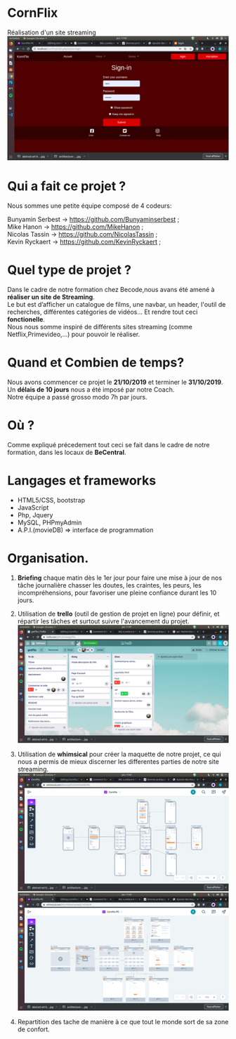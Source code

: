 # CornFlix
  Réalisation d'un site streaming  
  ![Screenshot](screenshot5.png) 
  
# Qui a fait ce projet ?
  Nous sommes une petite équipe composé de 4 codeurs:
  
  Bunyamin Serbest -> https://github.com/Bunyaminserbest ;  
  Mike Hanon -> https://github.com/MikeHanon ;  
  Nicolas Tassin -> https://github.com/NicolasTassin ;  
  Kevin Ryckaert -> https://github.com/KevinRyckaert ;  
  
# Quel type de projet ?
  Dans le cadre de notre formation chez Becode,nous avans été amené à **réaliser un site de Streaming**.  
  Le but est d’afficher un catalogue de films, une navbar, un header, l'outil de recherches, différentes
  catégories de vidéos… Et rendre tout ceci **fonctionelle**.  
  Nous nous somme inspiré de différents sites streaming (comme Netflix,Primevideo,...) pour pouvoir le réaliser.
  
# Quand et Combien de temps?
  Nous avons commencer ce projet le **21/10/2019** et terminer le **31/10/2019**.  
  Un **délais de 10 jours** nous a été imposé par notre Coach.  
  Notre équipe a passé grosso modo 7h par jours.  
  
# Où ?
  Comme expliqué précedement tout ceci se fait dans le cadre de notre formation, dans les locaux de **BeCentral**.
  
  
# Langages et frameworks
  - HTML5/CSS, bootstrap  
  - JavaScript  
  - Php, Jquery  
  - MySQL, PHPmyAdmin  
  - A.P.I.(movieDB) => interface de programmation
  
# Organisation.

  1. **Briefing** chaque matin dès le 1er jour pour faire une mise à jour de nos tâche journalière chasser les doutes,
     les craintes, les peurs, les incompréhensions, pour favoriser une pleine confiance durant les 10 jours.  
       
  2. Utilisation de **trello** (outil de gestion de projet en ligne) pour définir, et répartir les tâches et surtout suivre
     l'avancement du projet.    
      ![Screenshot](screenshot1.png)  
  
  3. Utilisation de **whimsical** pour créer la maquette de notre projet, ce qui nous a permis de mieux discerner
     les differentes parties de notre site streaming.  
      ![Screenshot](screenshot4.png)  
      ![Screenshot](screenshot3.png)  
     
  4. Repartition des tache de manière à ce que tout le monde sort de sa zone de confort.
  
